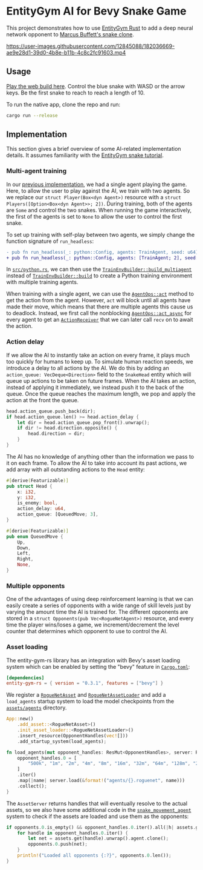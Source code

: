 # EntityGym AI for Bevy Snake Game

This project demonstrates how to use [EntityGym Rust](https://github.com/entity-neural-network/entity-gym-rs) to add a deep neural network opponent to [Marcus Buffett's snake clone](https://mbuffett.com/posts/bevy-snake-tutorial/).

https://user-images.githubusercontent.com/12845088/182036669-ae9e28d1-39d0-4b8e-b11b-4c8c2fc91603.mp4

## Usage

[Play the web build here](https://cswinter.github.io/bevy_snake_ai/).
Control the blue snake with WASD or the arrow keys.
Be the first snake to reach to reach a length of 10.

To run the native app, clone the repo and run:

```bash
cargo run --release
```

## Implementation

This section gives a brief overview of some AI-related implementation details.
It assumes familiarity with the [EntityGym snake tutorial][entity-gym-snake-tutorial].

### Multi-agent training

In our [previous implementation](entity-gym-snake-tutorial), we had a single agent playing the game.
Here, to allow the user to play against the AI, we train with two agents.
So we replace our `struct Player(Box<dyn Agent>)` resource with a `struct Players([Option<Box<dyn Agent>>; 2])`.
During training, both of the agents are `Some` and control the two snakes.
When running the game interactively, the first of the agents is set to `None` to allow the user to control the first snake.

To set up training with self-play between two agents, we simply change the function signature of `run_headless`:

```diff
- pub fn run_headless(_: python::Config, agents: TrainAgent, seed: u64)
+ pub fn run_headless(_: python::Config, agents: [TrainAgent; 2], seed: u64)
```

In [`src/python.rs`](src/python.rs), we can then use the [`TrainEnvBuilder::build_multiagent`](https://docs.rs/entity-gym-rs/latest/entity_gym_rs/agent/struct.TrainEnvBuilder.html#method.build_multiagent) instead of [`TrainEnvBuilder::build`](https://docs.rs/entity-gym-rs/latest/entity_gym_rs/agent/struct.TrainEnvBuilder.html#method.build) to create a Python training environment with multiple training agents.

When training with a single agent, we can use the [`AgentOps::act`](https://docs.rs/entity-gym-rs/latest/entity_gym_rs/agent/trait.AgentOps.html#method.act) method to get the action from the agent.
However, `act` will block until all agents have made their move, which means that there are multiple agents this cause us to deadlock.
Instead, we first call the nonblocking [`AgentOps::act_async`](https://docs.rs/entity-gym-rs/latest/entity_gym_rs/agent/trait.AgentOps.html#method.act_async) for every agent to get an [`ActionReceiver`](https://docs.rs/entity-gym-rs/latest/entity_gym_rs/agent/struct.ActionReceiver.html) that we can later call `recv` on to await the action.

### Action delay

If we allow the AI to instantly take an action on every frame, it plays much too quickly for humans to keep up.
To simulate human reaction speeds, we introduce a delay to all actions by the AI.
We do this by adding an `action_queue: VecDeque<Direction>` field to the `SnakeHead` entity which will queue up actions to be taken on future frames.
When the AI takes an action, instead of applying it immediately, we instead push it to the back of the queue.
Once the queue reaches the maximum length, we pop and apply the action at the front  the queue.

```rust
head.action_queue.push_back(dir);
if head.action_queue.len() >= head.action_delay {
    let dir = head.action_queue.pop_front().unwrap();
    if dir != head.direction.opposite() {
        head.direction = dir;
    }
}
```

The AI has no knowledge of anything other than the information we pass to it on each frame.
To allow the AI to take into account its past actions, we add array with all outstanding actions to the `Head` entity:

```rust
#[derive(Featurizable)]
pub struct Head {
    x: i32,
    y: i32,
    is_enemy: bool,
    action_delay: u64,
    action_queue: [QueuedMove; 3],
}

#[derive(Featurizable)]
pub enum QueuedMove {
    Up,
    Down,
    Left,
    Right,
    None,
}
```

### Multiple opponents

One of the advantages of using deep reinforcement learning is that we can easily create a series of opponents with a wide range of skill levels just by varying the amount time the AI is trained for.
The different opponents are stored in a `struct Opponents(pub Vec<RogueNetAgent>)` resource, and every time the player wins/loses a game, we increment/decrement the level counter that determines which opponent to use to control the AI.

### Asset loading

The entity-gym-rs library has an integration with Bevy's asset loading system which can be enabled by setting the "bevy" feature in [`Cargo.toml`](Cargo.toml):

```toml
[dependencies]
entity-gym-rs = { version = "0.3.1", features = ["bevy"] }
```

We register a [`RogueNetAsset`](https://docs.rs/entity-gym-rs/latest/entity_gym_rs/agent/struct.RogueNetAsset.html) and [`RogueNetAssetLoader`](https://docs.rs/entity-gym-rs/latest/entity_gym_rs/agent/struct.RogueNetAssetLoader.html) and add a `load_agents` startup system to load the model checkpoints from the [`assets/agents`](assets/agents) directory.

```rust
App::new()
    .add_asset::<RogueNetAsset>()
    .init_asset_loader::<RogueNetAssetLoader>()
    .insert_resource(OpponentHandles(vec![]))
    .add_startup_system(load_agents);

fn load_agents(mut opponent_handles: ResMut<OpponentHandles>, server: Res<AssetServer>) {
    opponent_handles.0 = [
        "500k", "1m", "2m", "4m", "8m", "16m", "32m", "64m", "128m", "256m",
    ]
    .iter()
    .map(|name| server.load(&format!("agents/{}.roguenet", name)))
    .collect();
}
```

The `AssetServer` returns handles that will eventually resolve to the actual assets, so we also have some additional code in the [`snake_movement_agent`](src/ai.rs#L7) system to check if the assets are loaded and use them as the opponents:

```rust
if opponents.0.is_empty() && opponent_handles.0.iter().all(|h| assets.get(h).is_some()) {
    for handle in opponent_handles.0.iter() {
        let net = assets.get(handle).unwrap().agent.clone();
        opponents.0.push(net);
    }
    println!("Loaded all opponents {:?}", opponents.0.len());
}
```

[entity-gym-snake-tutorial]: https://github.com/entity-neural-network/entity-gym-rs/tree/main/examples/bevy_snake
